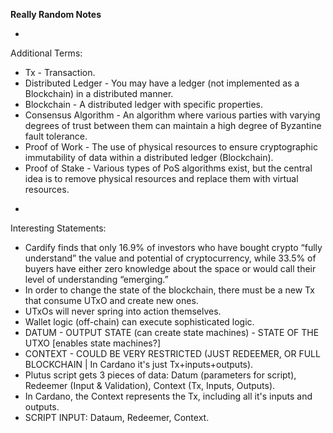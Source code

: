 **Really Random Notes**

-

Additional Terms:

* Tx - Transaction.
* Distributed Ledger - You may have a ledger (not implemented as a Blockchain) in a distributed manner.
* Blockchain - A distributed ledger with specific properties.
* Consensus Algorithm - An algorithm where various parties with varying degrees of trust between them can maintain a high degree of Byzantine fault tolerance.
* Proof of Work - The use of physical resources to ensure cryptographic immutability of data within a distributed ledger (Blockchain).
* Proof of Stake - Various types of PoS algorithms exist, but the central idea is to remove physical resources and replace them with virtual resources.

-

Interesting Statements:

* Cardify finds that only 16.9% of investors who have bought crypto “fully understand” the value and potential of cryptocurrency, while 33.5% of buyers have either zero knowledge about the space or would call their level of understanding “emerging.”
* In order to change the state of the blockchain, there must be a new Tx that consume UTxO and create new ones.
* UTxOs will never spring into action themselves.
* Wallet logic (off-chain) can execute sophisticated logic.
* DATUM - OUTPUT STATE (can create state machines) - STATE OF THE UTXO [enables state machines?]
* CONTEXT - COULD BE VERY RESTRICTED (JUST REDEEMER, OR FULL BLOCKCHAIN | In Cardano it's just Tx+inputs+outputs).
* Plutus script gets 3 pieces of data: Datum (parameters for script), Redeemer (Input & Validation), Context (Tx, Inputs, Outputs).
* In Cardano, the Context represents the Tx, including all it's inputs and outputs.
* SCRIPT INPUT: Dataum, Redeemer, Context.